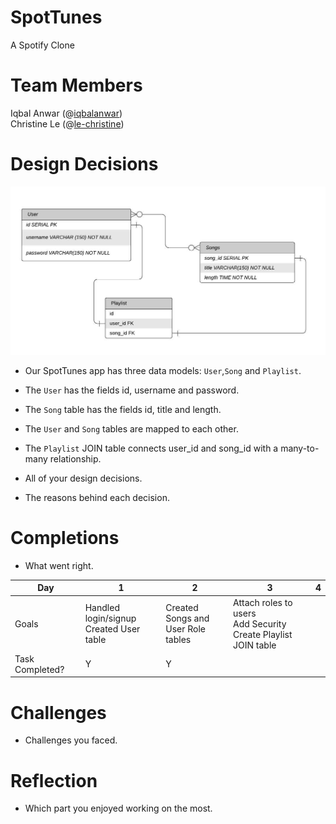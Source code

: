# SpotTunes
A Spotify Clone

# Team Members
Iqbal Anwar (@<a href = "https://github.com/iqbalanwar">iqbalanwar</a>)<br/>
Christine Le (@<a href="https://github.com/le-christine">le-christine</a>)<br/>
  
# Design Decisions
<img alt = "database design" src="images/spot-tunes-erd.jpeg"/><br/>
- Our SpotTunes app has three data models: `User`,`Song` and `Playlist`.
- The `User` has the fields id, username and password.
- The `Song` table has the fields id, title and length.
- The `User` and `Song` tables are mapped to each other.
- The `Playlist` JOIN table connects user_id and song_id with a many-to-many relationship. 

- All of your design decisions.
- The reasons behind each decision.

# Completions
- What went right.

| Day            | 1                                    | 2                                            | 3                                                   | 4                                                     |
|----------------|--------------------------------------|----------------------------------------------|-----------------------------------------------------|-------------------------------------------------------|
| Goals  |Handled login/signup <br/> Created User table |  Created Songs and<br/> User Role tables | Attach roles to users<br/>Add Security<br/>Create Playlist JOIN table   |  |
| Task Completed?  | Y  | Y  |  |  |


# Challenges
- Challenges you faced.
# Reflection 
- Which part you enjoyed working on the most.

